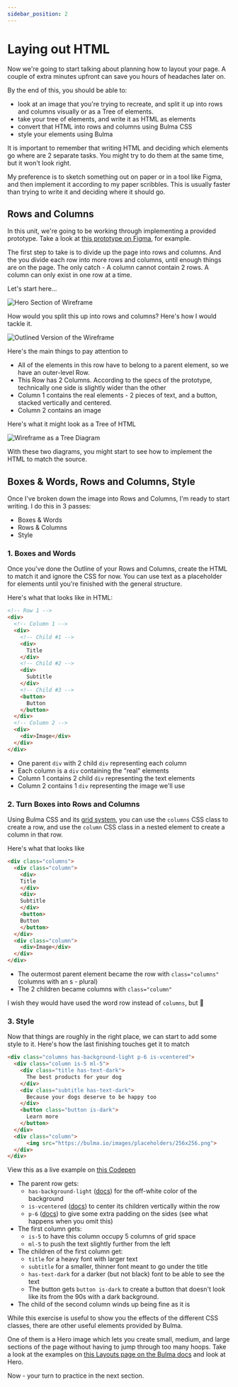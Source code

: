```yaml
---
sidebar_position: 2
---
```

# Laying out HTML

Now we're going to start talking about planning how to layout your page. A couple of extra minutes upfront can save you hours of headaches later on.

By the end of this, you should be able to:
- look at an image that you're trying to recreate, and split it up into rows and columns visually or as a Tree of elements.
- take your tree of elements, and write it as HTML as elements
- convert that HTML into rows and columns using Bulma CSS
- style your elements using Bulma

It is important to remember that writing HTML and deciding which elements go where are 2 separate tasks. You might try to do them at the same time, but it won't look right.

My preference is to sketch something out on paper or in a tool like Figma, and then implement it according to my paper scribbles. This is usually faster than trying to write it and deciding where it should go.

## Rows and Columns

In this unit, we're going to be working through implementing a provided prototype. Take a look at [this prototype on Figma](https://www.figma.com/file/H85eC9Nup1D780yoHIzlBh/CS-5356-Prototype-%231?node-id=632571%3A639&t=BRyBAgk6xCn0zvKE-0), for example.

The first step to take is to divide up the page into rows and columns. And the you divide each row into more rows and columns, until enough things are on the page. The only catch - A column cannot contain 2 rows. A column can only exist in one row at a time.

Let's start here...

![Hero Section of Wireframe](./img/hero-wireframe.png)

How would you split this up into rows and columns? Here's how I would tackle it.

![Outlined Version of the Wireframe](./img/hero-wireframe-outlined.png)

Here's the main things to pay attention to

- All of the elements in this row have to belong to a parent element, so we have an outer-level Row.
- This Row has 2 Columns. According to the specs of the prototype, technically one side is slightly wider than the other
- Column 1 contains the real elements - 2 pieces of text, and a button, stacked vertically and centered.
- Column 2 contains an image

Here's what it might look as a Tree of HTML

![Wireframe as a Tree Diagram](./img/hero-wireframe-tree-diagram.png)

With these two diagrams, you might start to see how to implement the HTML to match the source.

## Boxes & Words, Rows and Columns, Style

Once I've broken down the image into Rows and Columns, I'm ready to start writing. I do this in 3 passes:
- Boxes & Words
- Rows & Columns
- Style

### 1. Boxes and Words

Once you've done the Outline of your Rows and Columns, create the HTML to match it and ignore the CSS for now. You can use text as a placeholder for elements until you're finished with the general structure.

Here's what that looks like in HTML:

```html
<!-- Row 1 -->
<div>
  <!-- Column 1 -->
  <div>
    <!-- Child #1 -->
    <div>
      Title
    </div>
    <!-- Child #2 -->
    <div>
      Subtitle
    </div>
    <!-- Child #3 -->
    <button>
      Button
    </button>
  </div>
  <!-- Column 2 -->
  <div>
    <div>Image</div>
  </div>
</div>
```
- One parent `div` with 2 child `div` representing each column
- Each column is a `div` containing the "real" elements
- Column 1 contains 2 child `div` representing the text elements
- Column 2 contains 1 `div` representing the image we'll use

### 2. Turn Boxes into Rows and Columns

Using Bulma CSS and its [grid system](./static-sites.md#grid-system), you can use the `columns` CSS class to create a row, and use the `column` CSS class in a nested element to create a column in that row.

Here's what that looks like

```html
<div class="columns">
  <div class="column">
    <div>
    Title
    </div>
    <div>
    Subtitle
    </div>
    <button>
    Button
    </button>
  </div>
  <div class="column">
    <div>Image</div>
  </div>
</div>
```
- The outermost parent element became the row with `class="columns"` (columns with an s - plural)
- The 2 children became columns with `class="column"`

I wish they would have used the word row instead of `columns`, but :shrug:

### 3. Style

Now that things are roughly in the right place, we can start to add some style to it. Here's how the last finishing touches get it to match

```html
<div class="columns has-background-light p-6 is-vcentered">
  <div class="column is-5 ml-5">
    <div class="title has-text-dark">
      The best products for your dog
    </div>
    <div class="subtitle has-text-dark">
      Because your dogs deserve to be happy too
    </div>
    <button class="button is-dark">
      Learn more
    </button>
  </div>
  <div class="column">
      <img src="https://bulma.io/images/placeholders/256x256.png">
  </div>
</div>
```
View this as a live example on [this Codepen](https://codepen.io/intricatecloud/pen/NWBMajK?editors=1000)

- The parent row gets:
  - `has-background-light` ([docs](https://bulma.io/documentation/helpers/color-helpers/#background-color)) for the off-white color of the background
  - `is-vcentered` ([docs](https://bulma.io/documentation/columns/options/#vertical-alignment)) to center its children vertically within the row
  - `p-6` ([docs](https://bulma.io/documentation/helpers/spacing-helpers/)) to give some extra padding on the sides (see what happens when you omit this)
- The first column gets:
  - `is-5` to have this column occupy 5 columns of grid space
  - `ml-5` to push the text slightly further from the left
- The children of the first column get:
  - `title` for a heavy font with larger text
  - `subtitle` for a smaller, thinner font meant to go under the title
  - `has-text-dark` for a darker (but not black) font to be able to see the text
  - The button gets `button is-dark` to create a button that doesn't look like its from the 90s with a dark background.
- The child of the second column winds up being fine as it is

While this exercise is useful to show you the effects of the different CSS classes, there are other useful elements provided by Bulma.

One of them is a Hero image which lets you create small, medium, and large sections of the page without having to jump through too many hoops. Take a look at the examples on [this Layouts page on the Bulma docs](https://bulma.io/documentation/layout/hero/) and look at Hero.

Now - your turn to practice in the next section.